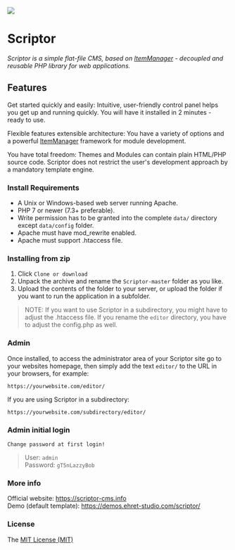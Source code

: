 ![](https://demos.ehret-studio.com/scriptor/data/uploads/scriptor-dashboard-github.png)

# Scriptor

_Scriptor is a simple flat-file CMS, based on [ItemManager](https://github.com/bigin/ItemManager-3) - 
decoupled and reusable PHP library for web applications._   

## Features   
Get started quickly and easily: Intuitive, user-friendly control panel helps you get up and running quickly. 
You will have it installed in 2 minutes - ready to use.   

Flexible features extensible architecture: You have a variety of options and a powerful [ItemManager](https://github.com/bigin/ItemManager-3) 
framework for module development.

You have total freedom: Themes and Modules can contain plain HTML/PHP source code. Scriptor does not restrict the user's development approach 
by a mandatory template engine.


### Install Requirements
- A Unix or Windows-based web server running Apache.   
- PHP 7 or newer (7.3+ preferable).   
- Write permission has to be granted into the complete `data/` directory except `data/config` folder.   
- Apache must have mod_rewrite enabled.   
- Apache must support .htaccess file.   
    
### Installing from zip
1. Click `Clone or download`
2. Unpack the archive and rename the `Scriptor-master` folder as you like.
3. Upload the contents of the folder to your server, or upload the folder if you want to run the application in a subfolder.
    
> NOTE: If you want to use Scriptor in a subdirectory, you might have to adjust the .htaccess file.
> If you rename the `editor` directory, you have to adjust the config.php as well.
    
### Admin
Once installed, to access the administrator area of your Scriptor site go to your websites homepage, then simply add the text `editor/` to the URL in your browsers, for example: 
```
https://yourwebsite.com/editor/
```

If you are using Scriptor in a subdirectory: 
```
https://yourwebsite.com/subdirectory/editor/
```

### Admin initial login  
`Change password at first login!`  
> User: `admin`   
> Password: `gT5nLazzyBob`


### More info
Official website: https://scriptor-cms.info   
Demo (default template): https://demos.ehret-studio.com/scriptor/
  

### License
The [MIT License (MIT)](https://github.com/bigin/Scriptor/blob/master/LICENSE)
